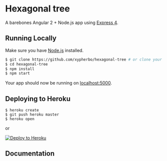 # Hexagonal tree

A barebones Angular 2 + Node.js app using [Express 4](http://expressjs.com/).


## Running Locally

Make sure you have [Node.js](http://nodejs.org/) installed.

```sh
$ git clone https://github.com/xypherbo/hexagonal-tree # or clone your own fork
$ cd hexagonal-tree
$ npm install
$ npm start
```

Your app should now be running on [localhost:5000](http://localhost:5000/).

## Deploying to Heroku

```
$ heroku create
$ git push heroku master
$ heroku open
```
or

[![Deploy to Heroku](https://www.herokucdn.com/deploy/button.png)](https://heroku.com/deploy)

## Documentation

